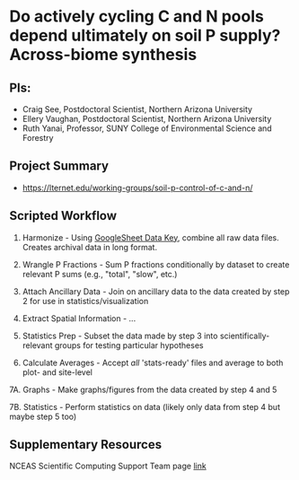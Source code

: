 # Do actively cycling C and N pools depend ultimately on soil P supply? Across-biome synthesis

## PIs: 

- Craig See, Postdoctoral Scientist, Northern Arizona University
- Ellery Vaughan, Postdoctoral Scientist, Northern Arizona University
- Ruth Yanai, Professor, SUNY College of Environmental Science and Forestry

## Project Summary

- https://lternet.edu/working-groups/soil-p-control-of-c-and-n/

## Scripted Workflow

1. Harmonize - Using [GoogleSheet Data Key](https://docs.google.com/spreadsheets/d/1fJswJ876A1LfFbiwJJ9aJp-Bvl0QEdzjMThOWEHkQUU/edit#gid=402780056), combine all raw data files. Creates archival data in long format.

2. Wrangle P Fractions - Sum P fractions conditionally by dataset to create relevant P sums (e.g., "total", "slow", etc.)

3. Attach Ancillary Data - Join on ancillary data to the data created by step 2 for use in statistics/visualization

4. Extract Spatial Information - ...

5. Statistics Prep - Subset the data made by step 3 into scientifically-relevant groups for testing particular hypotheses

6. Calculate Averages - Accept _all_ 'stats-ready' files and average to both plot- and site-level

7A. Graphs - Make graphs/figures from the data created by step 4 and 5

7B. Statistics - Perform statistics on data (likely only data from step 4 but maybe step 5 too)

## Supplementary Resources

NCEAS Scientific Computing Support Team page [link](https://nceas.github.io/scicomp.github.io)

